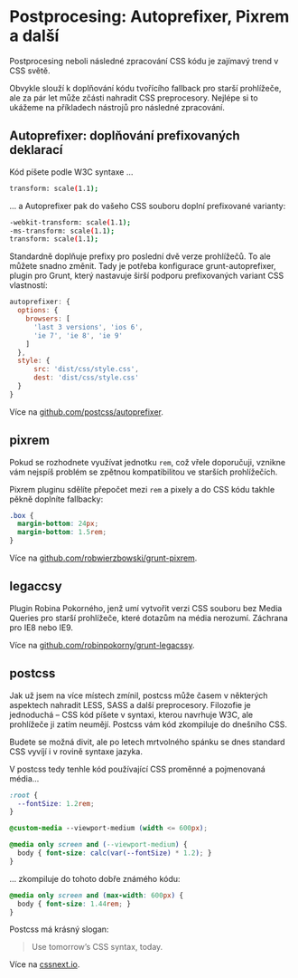 # Postprocesing: Autoprefixer, Pixrem a další

Postprocesing neboli následné zpracování CSS kódu je zajímavý trend v CSS světě.

Obvykle slouží k doplňování kódu tvořícího fallback pro starší prohlížeče, ale za pár let může zčásti nahradit CSS preprocesory. Nejlépe si to ukážeme na příkladech nástrojů pro následné zpracování.

## Autoprefixer: doplňování prefixovaných deklarací

Kód píšete podle W3C syntaxe …

```bash
transform: scale(1.1);
```

… a Autoprefixer pak do vašeho CSS souboru doplní prefixované varianty:

```bash
-webkit-transform: scale(1.1);
-ms-transform: scale(1.1);
transform: scale(1.1);
```

Standardně doplňuje prefixy pro poslední dvě verze prohlížečů. To ale můžete snadno změnit. Tady je potřeba konfigurace grunt-autoprefixer, plugin pro Grunt, který nastavuje širší podporu prefixovaných variant CSS vlastností:

```javascript
autoprefixer: {
  options: {
    browsers: [
      'last 3 versions', 'ios 6',
      'ie 7', 'ie 8', 'ie 9'
    ]
  },
  style: {
      src: 'dist/css/style.css',
      dest: 'dist/css/style.css'
  }
}
```

Více na [github.com/postcss/autoprefixer](https://github.com/postcss/autoprefixer).

## pixrem

Pokud se rozhodnete využívat jednotku `rem`, což vřele doporučuji, vznikne vám nejspíš problém se zpětnou kompatibilitou ve starších prohlížečích.

Pixrem pluginu sdělíte přepočet mezi `rem` a pixely a do CSS kódu takhle pěkně doplníte fallbacky:

```css
.box {
  margin-bottom: 24px;
  margin-bottom: 1.5rem;
}
```

Více na [github.com/robwierzbowski/grunt-pixrem](https://github.com/robwierzbowski/grunt-pixrem).

## legaccsy

Plugin Robina Pokorného, jenž umí vytvořit verzi CSS souboru bez Media Queries pro starší prohlížeče, které dotazům na média nerozumí. Záchrana pro IE8 nebo IE9.

Více na [github.com/robinpokorny/grunt-legacssy](https://github.com/robinpokorny/grunt-legacssy).

## postcss

Jak už jsem na více místech zmínil, postcss může časem v některých aspektech nahradit LESS, SASS a další preprocesory. Filozofie je jednoduchá – CSS kód píšete v syntaxi, kterou navrhuje W3C, ale prohlížeče ji zatím neumějí. Postcss vám kód zkompiluje do dnešního CSS.

Budete se možná divit, ale po letech mrtvolného spánku se dnes standard CSS vyvíjí i v rovině syntaxe jazyka.

V postcss tedy tenhle kód používající CSS proměnné a pojmenovaná média…

```css
:root {
  --fontSize: 1.2rem;
}

@custom-media --viewport-medium (width <= 600px);

@media only screen and (--viewport-medium) {
  body { font-size: calc(var(--fontSize) * 1.2); }
}
```

… zkompiluje do tohoto dobře známého kódu:

```css
@media only screen and (max-width: 600px) {
  body { font-size: 1.44rem; }
}
```

Postcss má krásný slogan:

> Use tomorrow’s CSS syntax, today.

Více na [cssnext.io](http://cssnext.io/).

